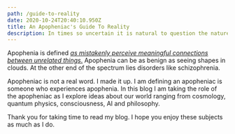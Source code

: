 ```yaml
---
path: /guide-to-reality
date: 2020-10-24T20:40:10.950Z
title: An Apopheniac's Guide To Reality
description: In times so uncertain it is natural to question the nature of reality
---
```


Apophenia is defined [_as mistakenly perceive meaningful connections between unrelated things_.](https://en.wikipedia.org/wiki/Apophenia) Apophenia can be as benign as seeing shapes in clouds. At the other end of the spectrum lies disorders like schizophrenia.

Apopheniac is not a real word. I made it up. I am defining an apopheniac is someone who experiences apophenia. In this blog I am taking the role of the apopheniac as I explore ideas about our world ranging from cosmology, quantum physics, consciousness, AI and philosophy.

Thank you for taking time to read my blog. I hope you enjoy these subjects as much as I do.
